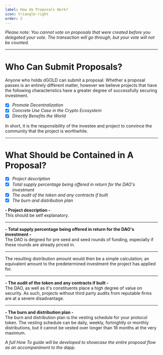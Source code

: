 ```yaml
---
label: How do Proposals Work?
icon: triangle-right
order: 5
---
```


*Please note: You cannot vote on proposals that were created before you delegated your vote. The transaction will go through, but your vote will not be counted.*

---

# Who Can Submit Proposals?

Anyone who holds dGOLD can submit a proposal. Whether a proposal passes is an entirely different matter, however we believe projects that have the following characteristics have a greater degree of successfully securing investment.

- [x] *Promote Decentralization*
- [x] *Concrete Use Case in the Crypto Ecosystem*
- [X] *Directly Benefits the World*

In short, it is the responsibility of the investee and project to convince the community that the project is worthwhile.

---

# What Should be Contained in A Proposal?

- [x] *Project description*
- [x] *Total supply percentage being offered in return for the DAO's investment*
- [X] *The audit of the token and any contracts if built*
- [X] *The burn and distribution plan*

**- Project description -** <br /> 
This should be self explanatory.

---

**- Total supply percentage being offered in return for the DAO's investment -** <br /> 
The DAO is deigned for pre seed and seed rounds of funding, especially if these rounds are already priced in.

---

The resulting distribution amount would then be a simple calculation; an equivalent amount to the predetermined investment the project has applied for.

---

**- The audit of the token and any contracts if built -** <br /> 
The DAO, as well as it's constituents place a high degree of value on security. As such, projects without third party audits from reputable firms are at a severe disadvantage.

---

**- The burn and distribution plan -** <br /> 
The burn and distribution plan is the vesting schedule for your protocol token. The vesting schedule can be daily, weekly, fortnightly or monthly distributions, but it cannot be vested over longer than 18 months at the very maximum.

*A full How To guide will be developed to showcase the entire proposal flow as an accompaniment to the dapp.*






